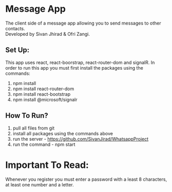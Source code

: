 # Message App
The client side of a message app allowing you to send messages to other contacts. <br/>
Developed by Sivan Jhirad & Ofri Zangi.

## Set Up:
This app uses react, react-boorstrap, react-router-dom and signalR. In order to run this app you must first install the packages using the commands:
1. npm install
2. npm install react-router-dom
3. npm install react-bootstrap
4. npm install @microsoft/signalr

## How To Run?
1. pull all files from git
2. install all packages using the commands above
3. run the server - https://github.com/SivanJirad/WhatsappProject
4. run the command - npm start

# Important To Read:
Whenever you register you must enter a password with a least 8 characters, at least one number and a letter.
